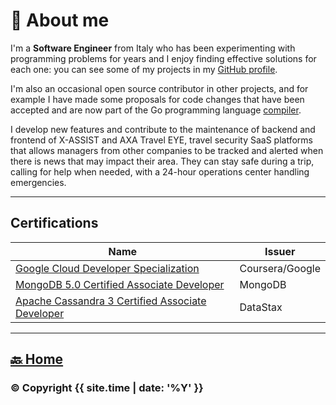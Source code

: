 # 📝 About me
I'm a **Software Engineer** from Italy who has been experimenting with programming problems for years
and I enjoy finding effective solutions for each one: you can see some of my projects in my [GitHub profile](https://github.com/ErikPelli).

I'm also an occasional open source contributor in other projects, and for example I have made some proposals for code changes that have been accepted and are now part of the Go programming language [compiler](https://github.com/golang/go).

I develop new features and contribute to the maintenance of backend and frontend of X-ASSIST and AXA Travel EYE, travel security SaaS platforms that allows managers from other companies to be tracked and alerted when there is news that may impact their area. They can stay safe during a trip, calling for help when needed, with a 24-hour operations center handling emergencies.

---
## Certifications

| Name | Issuer |
| ---- | ----------- |
| [Google Cloud Developer Specialization](https://www.coursera.org/account/accomplishments/specialization/certificate/N3R64J9DGSTR) | Coursera/Google |
| [MongoDB 5.0 Certified Associate Developer](https://university.mongodb.com/certification/certificate/520459879) | MongoDB |
| [Apache Cassandra 3 Certified Associate Developer](https://certification.mettl.com/datastax/applicant/result/download-certificate?key=ebxGmjo7OQE33y9E%2Bag8IA%3D%3D) | DataStax |
---

## [🔙 Home](/)

### © Copyright {{ site.time | date: '%Y' }}
